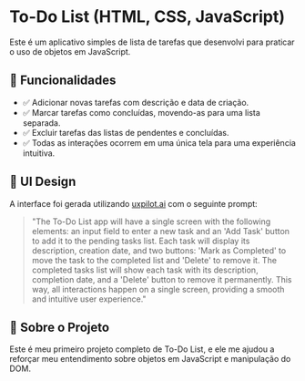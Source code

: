 # To-Do List (HTML, CSS, JavaScript)

Este é um aplicativo simples de lista de tarefas que desenvolvi para praticar o uso de objetos em JavaScript.

## 📌 Funcionalidades

- ✅ Adicionar novas tarefas com descrição e data de criação.  
- ✅ Marcar tarefas como concluídas, movendo-as para uma lista separada.  
- ✅ Excluir tarefas das listas de pendentes e concluídas.  
- ✅ Todas as interações ocorrem em uma única tela para uma experiência intuitiva.  

## 🎨 UI Design

A interface foi gerada utilizando [uxpilot.ai](https://uxpilot.ai) com o seguinte prompt:

> "The To-Do List app will have a single screen with the following elements: an input field to enter a new task and an 'Add Task' button to add it to the pending tasks list. Each task will display its description, creation date, and two buttons: 'Mark as Completed' to move the task to the completed list and 'Delete' to remove it. The completed tasks list will show each task with its description, completion date, and a 'Delete' button to remove it permanently. This way, all interactions happen on a single screen, providing a smooth and intuitive user experience."

## 🚀 Sobre o Projeto

Este é meu primeiro projeto completo de To-Do List, e ele me ajudou a reforçar meu entendimento sobre objetos em JavaScript e manipulação do DOM.